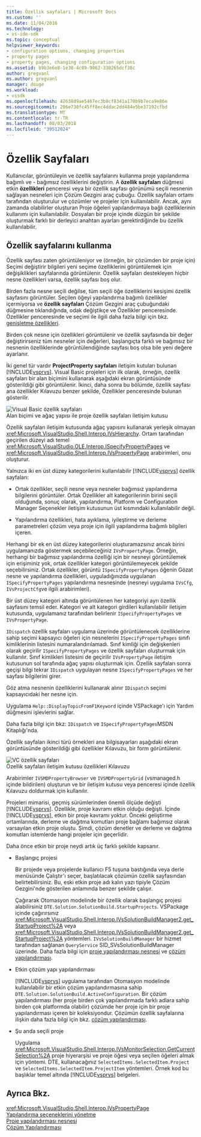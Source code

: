 ```yaml
---
title: Özellik sayfaları | Microsoft Docs
ms.custom: ''
ms.date: 11/04/2016
ms.technology:
- vs-ide-sdk
ms.topic: conceptual
helpviewer_keywords:
- configuration options, changing properties
- property pages
- property pages, changing configuration options
ms.assetid: b9b3e6e8-1e30-4c89-9862-330265dcf38c
author: gregvanl
ms.author: gregvanl
manager: douge
ms.workload:
- vssdk
ms.openlocfilehash: 42638d9ae5467ec3b8cf8341a170b9b7eca9e86e
ms.sourcegitcommit: 206e738fc45ff8ec4ddac2dd484e5be37192cfbd
ms.translationtype: MT
ms.contentlocale: tr-TR
ms.lasthandoff: 08/03/2018
ms.locfileid: "39512024"
---
```

# <a name="property-pages"></a>Özellik Sayfaları
Kullanıcılar, görüntüleyin ve özellik sayfalarını kullanma proje yapılandırma bağımlı ve - bağımsız özelliklerini değiştirin. A **özellik sayfaları** düğmesi etkin **özellikleri** penceresi veya bir özellik sayfası görünümü seçili nesnenin sağlayan nesneleri için Çözüm Gezgini araç çubuğu. Özellik sayfaları ortamı tarafından oluşturulur ve çözümler ve projeler için kullanılabilir. Ancak, aynı zamanda olabilirler oluşturan Proje öğeleri yapılandırmaya bağlı özelliklerinin kullanımı için kullanılabilir. Dosyaları bir proje içinde düzgün bir şekilde oluşturmak farklı bir derleyici anahtarı ayarları gerektirdiğinde bu özellik kullanılabilir.  
  
## <a name="using-property-pages"></a>Özellik sayfalarını kullanma  
 Özellik sayfası zaten görüntüleniyor ve (örneğin, bir çözümden bir proje için) Seçimi değiştirir bilgileri yeni seçime özelliklerini görüntülemek için değişiklikleri sayfalarında görüntülenir. Özellik sayfaları destekleyen hiçbir nesne özellikleri varsa, özellik sayfası boş olur.  
  
 Birden fazla nesne seçili değilse, tüm seçili öğe özelliklerini kesişimi özellik sayfasını görüntüler. Seçilen öğeyi yapılandırma bağımlı özellikler içermiyorsa ve **özellik sayfaları** Çözüm Gezgini araç çubuğundaki düğmesine tıklandığında, odak değiştikçe ve Özellikler penceresinde. Özellikler penceresinde ve seçimi ile ilgili daha fazla bilgi için bkz. [genişletme özellikleri](../../extensibility/internals/extending-properties.md).  
  
 Birden çok nesne için özellikleri görüntülenir ve özellik sayfasında bir değer değiştirirseniz tüm nesneler için değerleri, başlangıçta farklı ve bağımsız bir nesnenin özelliklerinde görüntülendiğinde sayfası boş olsa bile yeni değere ayarlanır.  
  
 İki genel tür vardır **ProjectProperty sayfaları** iletişim kutuları bulunan [!INCLUDE[vsprvs](../../code-quality/includes/vsprvs_md.md)]. Visual Basic projeleri için ilk olarak, örneğin, özellik sayfaları bir alan biçimini kullanarak aşağıdaki ekran görüntüsünde gösterildiği gibi görüntülenir. İkinci, daha sonra bu bölümde, özellik sayfası ana özellikler Kılavuzu benzer şekilde, Özellikler penceresinde bulunan gösterilir.  
  
 ![Visual Basic özellik sayfaları](../../extensibility/internals/media/vsvbproppages.gif "vsVBPropPages")  
Alan biçimi ve ağaç yapısı ile proje özellik sayfaları iletişim kutusu  
  
 Özellik sayfaları iletişim kutusunda ağaç yapısını kullanarak yerleşik olmayan <xref:Microsoft.VisualStudio.Shell.Interop.IVsHierarchy>. Ortam tarafından geçirilen düzeyi adı temel <xref:Microsoft.VisualStudio.OLE.Interop.ISpecifyPropertyPages> ve <xref:Microsoft.VisualStudio.Shell.Interop.IVsPropertyPage> arabirimleri, onu oluşturur.  
  
 Yalnızca iki en üst düzey kategorilerini kullanılabilir [!INCLUDE[vsprvs](../../code-quality/includes/vsprvs_md.md)] özellik sayfaları:  
  
-   Ortak özellikler, seçili nesne veya nesneler bağımsız yapılandırma bilgilerini görüntüler. Ortak Özellikler alt kategorilerinin birini seçili olduğunda, sonuç olarak, yapılandırma, Platform ve Configuration Manager Seçenekler iletişim kutusunun üst kısmındaki kullanılabilir değil.  
  
-   Yapılandırma özellikleri, hata ayıklama, iyileştirme ve derleme parametreleri çözüm veya proje için ilgili yapılandırma bağımlı bilgileri içeren.  
  
 Herhangi bir ek en üst düzey kategorilerini oluşturamazsınız ancak birini uygulamanızda göstermek seçebileceğiniz `IVsPropertyPage`. Örneğin, herhangi bir bağımsız yapılandırma özelliği için bir nesneyi görüntülemek için erişiminiz yok, ortak özellikler kategori görüntülemeyecek şekilde seçebilirsiniz. Ortak özellikler, görüntü `ISpecifyPropertyPages` öğenin Gözat nesne ve yapılandırma özellikleri, uyguladığınızda uygulanan `ISpecifyPropertyPages` yapılandırma nesnesinde (nesneyi uygulama `IVsCfg`, `IVsProjectCfg`ve ilgili arabirimleri).  
  
 Bir üst düzey kategori altında görüntülenen her kategoriyi ayrı özellik sayfasını temsil eder. Kategori ve alt kategori girdileri kullanılabilir iletişim kutusunda, uygulamanız tarafından belirlenir `ISpecifyPropertyPages` ve `IVsPropertyPage`.  
  
 `IDispatch` özellik sayfaları uygulama üzerinde görüntülenecek özelliklerine sahip seçimi kapsayıcı öğeleri için nesnelerini `ISpecifyPropertyPages` sınıfı kimliklerinin listesini numaralandırılamadı. Sınıf kimliği için değişkenleri olarak geçirilir `ISpecifyPropertyPages` ve özellik sayfaları oluşturmak için kullanılır. Sınıf kimlikleri listesini de geçirilir `IVsPropertyPage` iletişim kutusunun sol tarafında ağaç yapısı oluşturmak için. Özellik sayfaları sonra geçişi bilgi tekrar `IDispatch` uygulayan nesne `ISpecifyPropertyPages` ve her sayfası bilgilerini girer.  
  
 Göz atma nesnenin özelliklerini kullanarak alınır `IDispatch` seçimi kapsayıcıdaki her nesne için.  
  
 Uygulama `Help::DisplayTopicFromF1Keyword` içinde VSPackage'ı için Yardım düğmesini işlevlerini sağlar.  
  
 Daha fazla bilgi için bkz: `IDispatch` ve `ISpecifyPropertyPages`MSDN Kitaplığı'nda.  
  
 Özellik sayfaları ikinci türü örnekleri ana bilgisayarları aşağıdaki ekran görüntüsünde gösterildiği gibi özellikler Kılavuzu, bir form görüntülenir.  
  
 ![VC özellik sayfaları](../../extensibility/internals/media/vsvcproppages.gif "vsVCPropPages")  
Özellik sayfaları iletişim kutusu özellikleri Kılavuzu  
  
 Arabirimler `IVSMDPropertyBrowser` ve `IVSMDPropertyGrid` (vsmanaged.h içinde bildirilen) oluşturun ve bir iletişim kutusu veya penceresi içinde özellik Kılavuzu doldurmak için kullanılır.  
  
 Projeleri mimarisi, geçmiş sürümlerinden önemli ölçüde değişti [!INCLUDE[vsprvs](../../code-quality/includes/vsprvs_md.md)]. Özellikle, proje kavramı etkin olduğu değişti. İçinde [!INCLUDE[vsprvs](../../code-quality/includes/vsprvs_md.md)], etkin bir proje kavramı yoktur. Önceki geliştirme ortamlarında, derleme ve dağıtma komutları proje bağlamı bağımsız olarak varsayılan etkin proje oluştu. Şimdi, çözüm denetler ve derleme ve dağıtma komutları istemlerde hangi projeler için geçerlidir.  
  
 Daha önce etkin bir proje neydi artık üç farklı şekilde kapsanır.  
  
-   Başlangıç projesi  
  
     Bir projede veya projelerde kullanıcı F5 tuşuna bastığında veya derle menüsünde Çalıştır'ı seçer, başlatılacak çözümün özellik sayfasından belirtebilirsiniz. Bu, eski etkin proje adı kalın yazı tipiyle Çözüm Gezgini'nde gösterilen anlamında benzer şekilde çalışır.  
  
     Çağırarak Otomasyon modelinde bir özellik olarak başlangıç projesi alabilirsiniz `DTE.Solution.SolutionBuild.StartupProjects`. VSPackage içinde çağırırsınız <xref:Microsoft.VisualStudio.Shell.Interop.IVsSolutionBuildManager2.get_StartupProject%2A> veya <xref:Microsoft.VisualStudio.Shell.Interop.IVsSolutionBuildManager2.get_StartupProject%2A> yöntemleri. `IVsSolutionBuildManager` bir hizmet tarafından sağlanan `QueryService` SID_SVsSolutionBuildManager üzerinde. Daha fazla bilgi için [proje yapılandırması nesnesi](../../extensibility/internals/project-configuration-object.md) ve [çözüm yapılandırması](../../extensibility/internals/solution-configuration.md).  
  
-   Etkin çözüm yapı yapılandırması  
  
     [!INCLUDE[vsprvs](../../code-quality/includes/vsprvs_md.md)] uygulama tarafından Otomasyon modelinde kullanılabilir bir etkin çözüm yapılandırmasına sahip `DTE.Solution.SolutionBuild.ActiveConfiguration`. Bir çözüm yapılandırması (her proje birden çok yapılandırmada farklı adlara sahip birden çok platformda olabilir) çözümde her proje için bir proje yapılandırması içeren bir koleksiyondur. Çözümün özellik sayfalarına ilişkin daha fazla bilgi için bkz. [çözüm yapılandırması](../../extensibility/internals/solution-configuration.md).  
  
-   Şu anda seçili proje  
  
     Uygulama <xref:Microsoft.VisualStudio.Shell.Interop.IVsMonitorSelection.GetCurrentSelection%2A> proje hiyerarşisi ve proje öğesi veya seçilen öğeleri almak için yöntemi. DTE, kullanacağınız `SelectedItems.SelectedItem.Project` ve `SelectedItems.SelectedItem.ProjectItem` yöntemleri. Örnek kod bu başlıklar temel altında [!INCLUDE[vsprvs](../../code-quality/includes/vsprvs_md.md)] belgeleri.  
  
## <a name="see-also"></a>Ayrıca Bkz.  
 <xref:Microsoft.VisualStudio.Shell.Interop.IVsPropertyPage>   
 [Yapılandırma seçeneklerini yönetme](../../extensibility/internals/managing-configuration-options.md)   
 [Proje yapılandırması nesnesi](../../extensibility/internals/project-configuration-object.md)   
 [Çözüm Yapılandırması](../../extensibility/internals/solution-configuration.md)